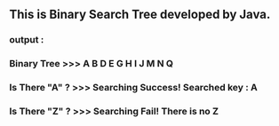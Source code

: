 ## This is Binary Search Tree developed by Java.
### output :
### Binary Tree >>>   A B D E G H I J M N Q
### Is There "A" ? >>> Searching Success! Searched key : A 
### Is There "Z" ? >>> Searching Fail! There is no Z 
